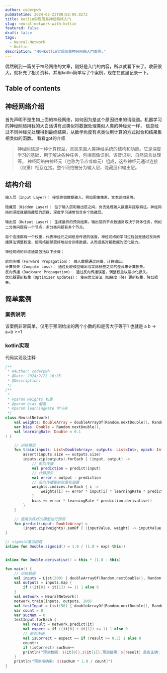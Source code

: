 ```yaml
---
author: coderpwh
pubDatetime: 2024-02-23T08:02:00.827Z
title: kotlin实现简易神经网络入门
slug: neural-network-with-kotlin
featured: false
draft: false
tags:
  - Neural-Network
  - Kotlin
description: "使用kotlin实现简单神经网络入门案例."
---
```


偶然刷到一篇关于神经网络的文章，刚好是入门的内容，所以就看下来了。收获很大，就补充了相关资料，并用kotlin简单写了个案例，现在在这里记录一下。

## Table of contents

## 神经网络介绍

首先声明不是生物上面的神经网络，如何因为是这个原因进来的请绕道。机器学习的神经网络用我的大白话讲有点类似将数据处理类似人类的神经元一样，
信息经过不同神经元处理得到最终结果，从数学角度有点类似用计算的方式拟合和结果集相类似的函数。
看看gpt的介绍

> 神经网络是一种计算模型，灵感来自人类神经系统的结构和功能。它是深度学习的基础，用于解决各种任务，包括图像识别、语音识别、自然语言处理等。 神经网络由神经元（也称为节点或单元）组成，这些神经元通过连接（权重）相互连接。整个网络被分为输入层、隐藏层和输出层。

## 结构介绍

    输入层（Input Layer）： 接受原始数据输入，例如图像像素、文本词向量等。

    隐藏层（Hidden Layer）： 位于输入层和输出层之间，负责处理输入数据并提取特征。神经网络的深度就是隐藏层的层数，深度学习通常包含多个隐藏层。

    输出层（Output Layer）： 生成最终的预测结果。输出层的节点数通常取决于具体任务，例如二分类问题有一个节点，多分类问题有多个节点。

    每个连接都有一个权重，代表神经元之间信息传递的强度。神经网络的学习过程就是通过反向传播算法调整权重，使网络能够更好地拟合训练数据，从而提高对新数据的泛化能力。

    神经网络的训练通常包括以下步骤：

    前向传播（Forward Propagation）： 输入数据通过网络，计算输出。
    计算损失（Compute Loss）： 通过比较模型输出与实际标签之间的差异来计算损失。
    反向传播（Backward Propagation）： 通过反向传播误差，调整权重以最小化损失。
    优化器更新权重（Optimizer Updates）： 使用优化算法（如梯度下降）更新权重，降低损失。

## 简单案例

### 案例说明

该案例非常简单，仅用于预测给出的两个小数的和是否大于等于1 也就是 a b -> a+b >=1

### kotlin实现

代码实现及注释

```kotlin
/**
 * @Auther: coderpwh
 * @Date: 2024/2/22 16:25
 * @Description:
 */
/**
 *
 * @param weights 权重
 * @param bias 偏置
 * @param learningRate 学习率
 */
class NeuralNetwork(
    val weights: DoubleArray = doubleArrayOf(Random.nextDouble(), Random.nextDouble()),
    var bias: Double = Random.nextDouble(),
    val learningRate: Double = 0.1
) {

    // 训练模型
    fun train(inputs: List<DoubleArray>, outputs: List<Int>, epoch: Int) = repeat(epoch) {
        assert(inputs.size == outputs.size)
        inputs.zip(outputs).forEach { (input, output) ->
            // 前向传播
            val prediction = predict(input)
            // 计算损失
            val error = output - prediction
            // 反向传播更新权重和偏置
            weights.indices.forEach { i ->
                weights[i] += error * input[i] * learningRate * prediction.derivative()
            }
            bias += error * learningRate * prediction.derivative()
        }
    }

    // 使用训练好的模型进行预测
    fun predict(input: DoubleArray) =
        (input.zip(weights).sumOf { (inputValue, weight) -> inputValue * weight } + bias).sigmoid()
}

// sigmoid激活函数
inline fun Double.sigmoid() = 1.0 / (1.0 + exp(-this))


inline fun Double.derivative() = this * (1.0 - this)

fun main() {
    // 训练数据
    val inputs = List(200) { doubleArrayOf(Random.nextDouble(), Random.nextDouble()) }
    val outputs = inputs.map {
        if ((it[0] + it[1]) >= 1) 1 else 0
    }
    val network = NeuralNetwork()
    network.train(inputs, outputs, 200)
    val testInput = List(50) { doubleArrayOf(Random.nextDouble(), Random.nextDouble()) }
    var count = 0
    var sucNum = 0
    testInput.forEach {
        val result = network.predict(it)
        val expect = if ((it[0] + it[1]) >= 1) 1 else 0
        // 是否正确
        val isCorrect = expect == if (result >= 0.5) 1 else 0
        count++
        if (isCorrect) sucNum++
        println("预测数据: ${it[0]},${it[1]},预测结果：${result} 是否正确:  ${isCorrect}")
    }
    println("预测准确率: ${sucNum * 1.0 / count}")
}
```
